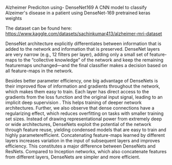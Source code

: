 Alzheimer Prediciton using- DenseNet169
A CNN model to classify Alzeimer's disease in a patient using DenseNet-169 pretrained keras weights  

The dataset can be found here: https://www.kaggle.com/datasets/sachinkumar413/alzheimer-mri-dataset

DenseNet architecture explicitly differentiates between information that is added to the network and information that is preserved. DenseNet layers are very narrow (e.g., 12 filters per layer), adding only a small set of feature-maps to the “collective knowledge” of the network and keep the remaining featuremaps unchanged—and the final classifier makes a decision based on all feature-maps in the network.


Besides better parameter efficiency, one big advantage of DenseNets is their improved flow of information and gradients throughout the network, which makes them easy to train. Each layer has direct access to the gradients from the loss function and the original input signal, leading to an implicit deep supervision . This helps training of deeper network architectures. Further, we also observe that dense
connections have a regularizing effect, which reduces overfitting on tasks with smaller training set sizes.
Instead of drawing representational power from extremely deep or wide architectures, DenseNets exploit the potential of the network through feature reuse, yielding condensed models that are easy to train and highly parameterefficient. Concatenating feature-maps learned by different layers increases variation in the input of subsequent layers and improves efficiency. This constitutes a major difference
between DenseNets and ResNets. Compared to Inception networks, which also concatenate features from different layers, DenseNets are simpler and more efficient.
